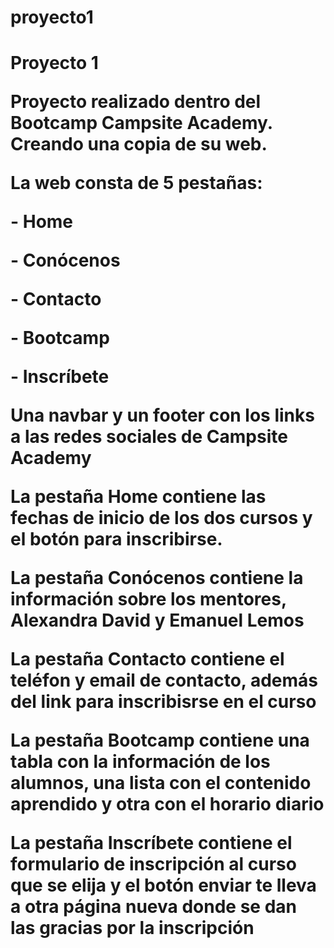 # proyecto1

<h1>Proyecto 1</p>

<p>Proyecto realizado dentro del Bootcamp Campsite Academy.
Creando una copia de su web.</p>

<p> La web consta de 5 pestañas: </p>
 <p> - Home </p>
 <p> - Conócenos</p>
<p>- Contacto </p>
 <p> - Bootcamp </p>
 <p> - Inscríbete </p>
<p> Una navbar y un footer con los links a las redes sociales de Campsite Academy</p>
  
<p> La pestaña Home contiene las fechas de inicio de los dos cursos y el botón para inscribirse.</p>
<p> La pestaña Conócenos contiene la información sobre los mentores, Alexandra David y Emanuel Lemos</p>
<p> La pestaña Contacto contiene el teléfon y email de contacto, además del link para inscribisrse en el curso</p>
<p> La pestaña Bootcamp contiene una tabla con la información de los alumnos, una lista con el contenido aprendido y otra con el horario diario</p>
<p> La pestaña Inscríbete contiene el formulario de inscripción al curso que se elija y el botón enviar te lleva a otra página nueva donde se dan las gracias por la inscripción</p>
